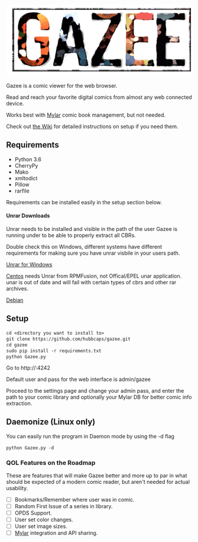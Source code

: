 ![Gazee](/public/images/logo.png)

Gazee is a comic viewer for the web browser.

Read and reach your favorite digital comics from almost any web connected device.

Works best with [Mylar](https://github.com/evilhero/mylar) comic book management, but not needed.

Check out [the Wiki](https://github.com/hubbcaps/gazee/wiki) for detailed instructions on setup if you need them.

## Requirements
* Python 3.6
* CherryPy
* Mako
* xmltodict
* Pillow
* rarfile

Requirements can be installed easily in the setup section below.

#### Unrar Downloads

Unrar needs to be installed and visible in the path of the user Gazee is running under to be able to properly extract all CBRs.

Double check this on Windows, different systems have different requirements for making sure you have unrar visbile in your users path.

[Unrar for Windows](http://www.rarlab.com/rar_add.htm)

[Centos](https://www.rpmfind.net/linux/rpm2html/search.php?query=unrar) needs Unrar from RPMFusion, not Offical/EPEL unar application. unar is out of date and will fail with certain types of cbrs and other rar archives.

[Debian](https://packages.debian.org/jessie/unrar)

## Setup

    cd <directory you want to install to>
    git clone https://github.com/hubbcaps/gazee.git
    cd gazee
    sudo pip install -r requirements.txt
    python Gazee.py


Go to http://<your-ip>:4242

Default user and pass for the web interface is admin/gazee

Proceed to the settings page and change your admin pass, and enter the path to your comic library and optionally your Mylar DB for better comic info extraction.

## Daemonize (Linux only)

You can easily run the program in Daemon mode by using the -d flag

    python Gazee.py -d

### QOL Features on the Roadmap

These are features that will make Gazee better and more up to par in what should be expected of a modern comic reader, but aren't needed for actual usability.

- [ ] Bookmarks/Remember where user was in comic.
- [ ] Random First Issue of a series in library.
- [ ] OPDS Support.
- [ ] User set color changes.
- [ ] User set image sizes.
- [ ] [Mylar](https://github.com/evilhero/mylar) integration and API sharing.
